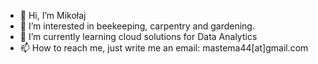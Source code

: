 - 👋 Hi, I’m Mikołaj
- 👀 I’m interested in beekeeping, carpentry and gardening.
- 🌱 I’m currently learning cloud solutions for Data Analytics
- 📫 How to reach me, just write me an email: mastema44[at]gmail.com

<!---
Mastema44/Mastema44 is a ✨ special ✨ repository because its `README.md` (this file) appears on your GitHub profile.
You can click the Preview link to take a look at your changes.
--->
